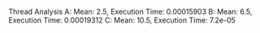 Thread Analysis
A: Mean: 2.5, Execution Time: 0.00015903
B: Mean: 6.5, Execution Time: 0.00019312
C: Mean: 10.5, Execution Time: 7.2e-05
